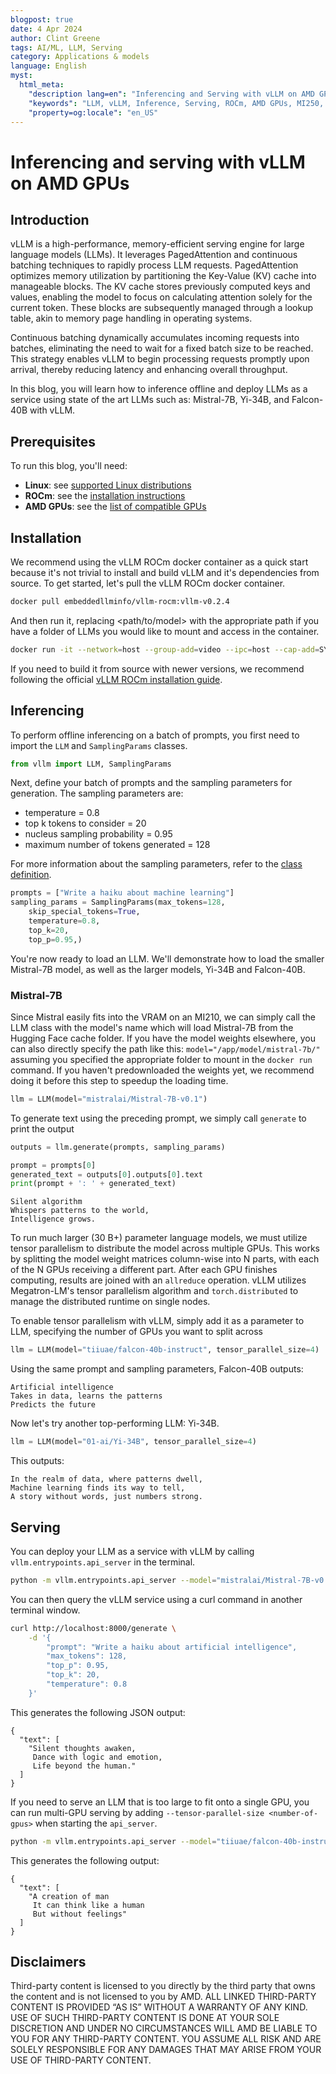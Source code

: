 ```yaml
---
blogpost: true
date: 4 Apr 2024
author: Clint Greene
tags: AI/ML, LLM, Serving
category: Applications & models
language: English
myst:
  html_meta:
    "description lang=en": "Inferencing and Serving with vLLM on AMD GPUs"
    "keywords": "LLM, vLLM, Inference, Serving, ROCm, AMD GPUs, MI250, MI210, MI300"
    "property=og:locale": "en_US"
---
```


# Inferencing and serving with vLLM on AMD GPUs

## Introduction

vLLM is a high-performance, memory-efficient serving engine for large language models (LLMs). It leverages PagedAttention and continuous batching techniques to rapidly process LLM requests. PagedAttention optimizes memory utilization by partitioning the Key-Value (KV) cache into manageable blocks. The KV cache stores previously computed keys and values, enabling the model to focus on calculating attention solely for the current token. These blocks are subsequently managed through a lookup table, akin to memory page handling in operating systems.

Continuous batching dynamically accumulates incoming requests into batches, eliminating the need to wait for a fixed batch size to be reached. This strategy enables vLLM to begin processing requests promptly upon arrival, thereby reducing latency and enhancing overall throughput.

In this blog, you will learn how to inference offline and deploy LLMs as a service using state of the art LLMs such as: Mistral-7B, Yi-34B, and Falcon-40B with vLLM.

## Prerequisites

To run this blog, you'll need:

* **Linux**: see [supported Linux distributions](https://rocm.docs.amd.com/projects/install-on-linux/en/latest/reference/system-requirements.html#supported-operating-systems)
* **ROCm**: see the [installation instructions](https://rocm.docs.amd.com/projects/install-on-linux/en/latest/tutorial/quick-start.html)
* **AMD GPUs**: see the [list of compatible GPUs](https://rocm.docs.amd.com/projects/install-on-linux/en/latest/reference/system-requirements.html#supported-gpus)

## Installation

We recommend using the vLLM ROCm docker container as a quick start because it's not trivial to install and build vLLM and it's dependencies from source. To get started, let's pull the vLLM ROCm docker container.

```bash
docker pull embeddedllminfo/vllm-rocm:vllm-v0.2.4
```

And then run it, replacing <path/to/model> with the appropriate path if you have a folder of LLMs you would like to mount and access in the container.

```bash
docker run -it --network=host --group-add=video --ipc=host --cap-add=SYS_PTRACE --security-opt seccomp=unconfined --device /dev/kfd --device /dev/dri -v <path/to/model>:/app/model embeddedllminfo/vllm-rocm:vllm-v0.2.4
```

If you need to build it from source with newer versions, we recommend following the official [vLLM ROCm installation guide](https://docs.vllm.ai/en/latest/getting_started/amd-installation.html#quick-start-docker-rocm).

## Inferencing

To perform offline inferencing on a batch of prompts, you first need to import the `LLM` and
`SamplingParams` classes.

```python
from vllm import LLM, SamplingParams
```

Next, define your batch of prompts and the sampling parameters for generation. The sampling
parameters are:

* temperature = 0.8
* top k tokens to consider = 20
* nucleus sampling probability = 0.95
* maximum number of tokens generated = 128

For more information about the sampling parameters, refer to the
[class definition](https://github.com/vllm-project/vllm/blob/main/vllm/sampling_params.py).

```python
prompts = ["Write a haiku about machine learning"]
sampling_params = SamplingParams(max_tokens=128,
    skip_special_tokens=True,
    temperature=0.8,
    top_k=20,
    top_p=0.95,)
```

You're now ready to load an LLM. We'll demonstrate how to load the smaller Mistral-7B model, as well
as the larger models, Yi-34B and Falcon-40B.

### Mistral-7B

Since Mistral easily fits into the VRAM on an MI210, we can simply call the LLM class with the model's name which will load Mistral-7B from the Hugging Face cache folder. If you have the model weights elsewhere, you can also directly specify the path like this: `model="/app/model/mistral-7b/"` assuming you specified the appropriate folder to mount in the `docker run` command. If you haven't predownloaded the weights yet, we recommend doing it before this step to speedup the loading time.

```python
llm = LLM(model="mistralai/Mistral-7B-v0.1")
```

To generate text using the preceding prompt, we simply call `generate` to print the output

```python
outputs = llm.generate(prompts, sampling_params)

prompt = prompts[0]
generated_text = outputs[0].outputs[0].text
print(prompt + ': ' + generated_text)
```

```text
Silent algorithm
Whispers patterns to the world,
Intelligence grows.
```

To run much larger (30 B+) parameter language models, we must utilize tensor parallelism to distribute
the model across multiple GPUs. This works by splitting the model weight matrices column-wise into N
parts, with each of the N GPUs receiving a different part. After each GPU finishes computing, results are
joined with an `allreduce` operation. vLLM utilizes Megatron-LM's tensor parallelism algorithm and
`torch.distributed` to manage the distributed runtime on single nodes.

To enable tensor parallelism with vLLM, simply add it as a parameter to LLM, specifying the number of
GPUs you want to split across

```python
llm = LLM(model="tiiuae/falcon-40b-instruct", tensor_parallel_size=4)
```

Using the same prompt and sampling parameters, Falcon-40B outputs:

```text
Artificial intelligence
Takes in data, learns the patterns
Predicts the future
```

Now let's try another top-performing LLM: Yi-34B.

```python
llm = LLM(model="01-ai/Yi-34B", tensor_parallel_size=4)
```

This outputs:

```text
In the realm of data, where patterns dwell,
Machine learning finds its way to tell,
A story without words, just numbers strong.
```

## Serving

You can deploy your LLM as a service with vLLM by calling `vllm.entrypoints.api_server` in the terminal.

```bash
python -m vllm.entrypoints.api_server --model="mistralai/Mistral-7B-v0.1"
```

You can then query the vLLM service using a curl command in another terminal window.

```bash
curl http://localhost:8000/generate \
    -d '{
        "prompt": "Write a haiku about artificial intelligence",
        "max_tokens": 128,
        "top_p": 0.95,
        "top_k": 20,
        "temperature": 0.8
    }'
```

This generates the following JSON output:

```text
{
  "text": [
    "Silent thoughts awaken,
     Dance with logic and emotion,
     Life beyond the human."
  ]
}
```

If you need to serve an LLM that is too large to fit onto a single GPU, you can run multi-GPU serving by
adding `--tensor-parallel-size <number-of-gpus>` when starting the `api_server`.

```bash
python -m vllm.entrypoints.api_server --model="tiiuae/falcon-40b-instruct" --tensor-parallel-size 4
```

This generates the following output:

```text
{
  "text": [
    "A creation of man
     It can think like a human
     But without feelings"
  ]
}
```

## Disclaimers

Third-party content is licensed to you directly by the third party that owns the content and is
not licensed to you by AMD. ALL LINKED THIRD-PARTY CONTENT IS PROVIDED “AS IS”
WITHOUT A WARRANTY OF ANY KIND. USE OF SUCH THIRD-PARTY CONTENT IS DONE AT
YOUR SOLE DISCRETION AND UNDER NO CIRCUMSTANCES WILL AMD BE LIABLE TO YOU FOR
ANY THIRD-PARTY CONTENT. YOU ASSUME ALL RISK AND ARE SOLELY RESPONSIBLE FOR ANY
DAMAGES THAT MAY ARISE FROM YOUR USE OF THIRD-PARTY CONTENT.
